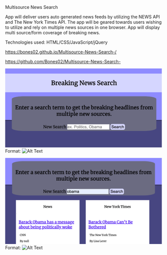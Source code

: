 Multisource News Search

App will deliver users auto generated news feeds by utilizing the NEWS API and The New York Times API. The app will be geared towards users wishing to utilize and rely on multiple news sources in one browser. App will display multi source/form coverage of breaking news. 

Technologies used: HTML/CSS/JavaScript/jQuery

https://bones02.github.io/Multisource-News-Search-/

https://github.com/Bones02/Multisource-News-Search-

![Search Page](/searchpage.png)
Format: ![Alt Text](url)

![Results Page](/resultspage.png)
Format: ![Alt Text](url)


